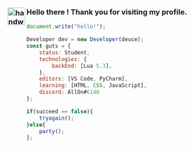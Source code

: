 ### <img alt="handwavegif" src="https://user-images.githubusercontent.com/39513876/112366216-8cfe7400-8cfe-11eb-8116-7d3dbae20e97.gif" width='40' align="left"/> Hello there ! Thank you for visiting my profile.


```js
document.write("hello!");

Developer dev = new Developer(deuce);
const guts = {
    status: Student,
    technologies: {
        backEnd: [Lua 5.3],
    },
    editors: [VS Code, PyCharm],
    learning: [HTML, CSS, JavaScript],
    discord: AllOn#6140
};

if(succeed == false){
    tryagain();
}else{
    party();
};
```

